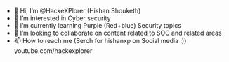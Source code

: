 - 👋 Hi, I’m @HackeXPlorer (Hishan Shouketh)
- 👀 I’m interested in Cyber security
- 🌱 I’m currently learning Purple (Red+blue) Security topics
- 💞️ I’m looking to collaborate on content related to SOC and related areas
- 📫 How to reach me (Serch for hishanxp on Social media :))
youtube.com/hackexplorer

<!---
HackeXPlorer/HackeXPlorer is a ✨ special ✨ repository because its `README.md` (this file) appears on your GitHub profile.
You can click the Preview link to take a look at your changes.
--->
